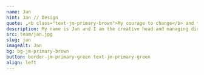 ```yaml
---
name: Jan
hint: Jan // Design
quote: „<b class="text-jm-primary-brown">My courage to change</b> and to be able to use our expertise in a complementary way, <b>was the best decision </b> of my life.“
description: My name is Jan and I am the creative head and managing director of JOTT.MEDIA. After training as a media specialist and gaining Figma certification, I worked in the newspaper industry for 15 years before specialising in the design of digital processes. My passion lies in UI/UX design, where I combine my creativity and technical knowledge to create user-friendly and appealing designs. In my free time, I enjoy mountain biking, which provides me with balance and inspiration for my work. ‘My courage to change and thus to be able to use our competences in a complementary way was the best decision of my life.’ This attitude characterises my work and my commitment to JOTT.MEDIA.
src: team/jan.jpg
slug: jan
imageAlt: Jan
bg: bg-jm-primary-brown
button: border-jm-primary-green text-jm-primary-green
align: left
---
```

